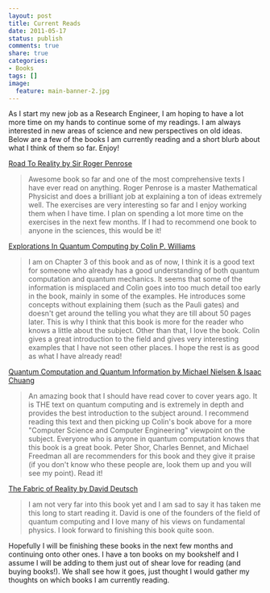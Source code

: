 ```yaml
---
layout: post
title: Current Reads
date: 2011-05-17
status: publish
comments: true
share: true
categories:
- Books
tags: []
image:
  feature: main-banner-2.jpg
---
```


As I start my new job as a Research Engineer, I am hoping to have a lot more time on my hands to continue some of my readings. I am always interested in new areas of science and new perspectives on old ideas. Below are a few of the books I am currently reading and a short blurb about what I think of them so far. Enjoy!

<a href="http://www.amazon.com/Road-Reality-Complete-Guide-Universe/dp/0679454438">Road To Reality by Sir Roger Penrose</a>

> Awesome book so far and one of the most comprehensive texts I have ever read on anything. Roger Penrose is a master Mathematical Physicist and
> does a brilliant job at explaining a ton of ideas extremely well. The exercises are very interesting so far and I enjoy working them when I have
> time. I plan on spending a lot more time on the exercises in the next few months. If I had to recommend one book to anyone in the sciences, this
> would be it!

<a href="http://www.amazon.com/gp/product/184628886X/ref=pd_lpo_k2_dp_sr_1?pf_rd_p=486539851&pf_rd_s=lpo-top-stripe-1&pf_rd_t=201&pf_rd_i=038794768X&pf_rd_m=ATVPDKIKX0DER&pf_rd_r=0KGRT4A50R7749SFDEAB">Explorations In Quantum Computing by Colin P. Williams</a>

> I am on Chapter 3 of this book and as of now, I think it is a good text for someone who already has a good understanding of both quantum
> computation and quantum mechanics. It seems that some of the information is misplaced and Colin goes into too much detail too early in the book,
> mainly in some of the examples. He introduces some concepts without explaining them (such as the Pauli gates) and doesn't get around the telling
> you what they are till about 50 pages later. This is why I think that this book is more for the reader who knows a little about the subject.
> Other than that, I love the book. Colin gives a great introduction to the field and gives very interesting examples that I have not seen other
> places. I hope the rest is as good as what I have already read!

<a href="http://www.amazon.com/Quantum-Computation-Information-Cambridge-Sciences/dp/0521635039">Quantum Computation and Quantum Information by Michael Nielsen & Isaac Chuang</a>

> An amazing book that I should have read cover to cover years ago. It is THE text on quantum computing and is extremely in depth and provides the
> best introduction to the subject around. I recommend reading this text and then picking up Colin's book above for a more "Computer Science and
> Computer Engineering" viewpoint on the subject. Everyone who is anyone in quantum computation knows that this book is a great book. Peter Shor,
> Charles Bennet, and Michael Freedman all are recommenders for this book and they give it praise (if you don't know who these people are, look
> them up and you will see my point). Read it!

<a href="http://www.amazon.com/Fabric-Reality-Parallel-Universes-Implications/dp/014027541X">The Fabric of Reality by David Deutsch</a>

> I am not very far into this book yet and I am sad to say it has taken me this long to start reading it. David is one of the founders of the field
> of quantum computing and I love many of his views on fundamental physics. I look forward to finishing this book quite soon.

Hopefully I will be finishing these books in the next few months and continuing onto other ones. I have a ton books on my bookshelf and I assume I will be adding to them just out of shear love for reading (and buying books!). We shall see how it goes, just thought I would gather my thoughts on which books I am currently reading.
